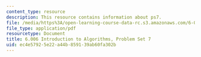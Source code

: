 ```yaml
---
content_type: resource
description: This resource contains information about ps7.
file: /media/https%3A/open-learning-course-data-rc.s3.amazonaws.com/6-006-introduction-to-algorithms-fall-2011/ec4e57925e22a44b859139ab60fa302b_MIT6_006F11_ps7.pdf
file_type: application/pdf
resourcetype: Document
title: 6.006 Introduction to Algorithms, Problem Set 7
uid: ec4e5792-5e22-a44b-8591-39ab60fa302b
---
```

